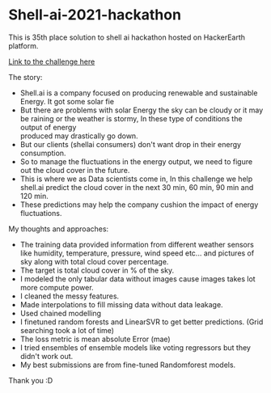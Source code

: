 # Shell-ai-2021-hackathon
This is 35th place solution to shell ai hackathon hosted on HackerEarth platform.

[Link to the challenge here](https://www.hackerearth.com/challenges/competitive/shell-ai-hackathon-2021/instructions/)


The story:

- Shell.ai is a company focused on producing renewable and sustainable Energy. It got some solar fie
- But there are problems with solar Energy the sky can be cloudy or it may be raining or the weather is stormy, In these type of conditions the output of energy     
  produced may drastically go down.
- But our clients (shellai consumers) don't want drop in their energy consumption.
- So to manage the fluctuations in the energy output, we need to figure out the cloud cover in the future.
- This is where we as Data scientists come in, In this challenge we help shell.ai predict the cloud cover in the next 30 min, 60 min, 90 min and 120 min.
- These predictions may help the company cushion the impact of energy fluctuations.

My thoughts and approaches:

 - The training data provided information from different weather sensors like humidity, temperature, pressure, wind speed etc... and pictures of sky along with total        cloud cover percentage.
 - The target is total cloud cover in % of the sky.
 - I modeled the only tabular data without images cause images takes lot more compute power.
 - I cleaned the messy features.
 - Made interpolations to fill missing data without data leakage.
 - Used chained modelling
 - I finetuned random forests and LinearSVR to get better predictions. (Grid searching took a lot of time)
 - The loss metric is mean absolute Error (mae)
 - I tried ensembles of ensemble models like voting regressors but they didn't work out.
 - My best submissions are from fine-tuned Randomforest models.


Thank you :D

<!-- ![shell ai hackathon certificate_compressed](https://user-images.githubusercontent.com/84267959/170216423-cc9cd6e0-e223-4dc7-9daf-b24edd9a2201.jpg) -->
